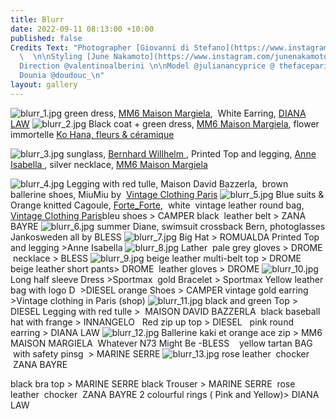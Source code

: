 ```yaml
---
title: Blurr
date: 2022-09-11 08:13:00 +10:00
published: false
Credits Text: "Photographer [Giovanni di Stefano](https://www.instagram.com/__giovanni__di__stefano/?hl=en)
  \  \n\nStyling [June Nakamoto](https://www.instagram.com/junenakamoto/?hl=en)  \nArt
  Direction @valentinoalberini \n\nModel @julianancyprice @ thefaceparis\nTanks to
  Dounia @doudouc_\n"
layout: gallery
---
```


![blurr_1.jpg](/uploads/blurr_1.jpg)
green dress, [MM6 Maison Margiela](https://www.maisonmargiela.com/en-au/mm6/women/),  White Earring, [DIANA LAW](https://dianalaw.com)
![blurr_2.jpg](/uploads/blurr_2.jpg)
Black coat + green dress, [MM6 Maison Margiela](https://www.maisonmargiela.com/en-au/mm6/women/), flower immortelle [Ko Hana, fleurs & céramique](https://www.instagram.com/kohanafleursceramique/?hl=en)

![blurr_3.jpg](/uploads/blurr_3.jpg)
sunglass, [Bernhard Willhelm ](http://www.bernhardwillhelm.com),  Printed Top and legging, [Anne Isabella ](https://anneisabella.com), silver necklace, [MM6 Maison Margiela](https://www.maisonmargiela.com/en-au/maison-margiela/women/accessories/jewellery/)

![blurr_4.jpg](/uploads/blurr_4.jpg)
Legging with red tulle, Maison David Bazzerla, 
brown ballerine shoes, MiuMiu by  [Vintage Clothing Paris](https://www.instagram.com/vintageclothingparis/?hl=en) 
![blurr_5.jpg](/uploads/blurr_5.jpg)
Blue suits & Orange knitted Cagoule, [Forte_Forte](https://www.instagram.com/forte_forte/?hl=en),  white  vintage leather round bag, [Vintage Clothing Paris](https://www.instagram.com/vintageclothingparis/?hl=en)bleu shoes > CAMPER black  leather belt > ZANA BAYRE
![blurr_6.jpg](/uploads/blurr_6.jpg)
summer Diane, swimsuit crossback Bern, photoglasses Jankosweden all by BLESS
![blurr_7.jpg](/uploads/blurr_7.jpg)
Big Hat > ROMUALDA
Printed Top and legging >Anne Isabella
![blurr_8.jpg](/uploads/blurr_8.jpg)
Lather  pale grey gloves > DROME  necklace > BLESS
![blurr_9.jpg](/uploads/blurr_9.jpg)
beige leather multi-belt top > DROME
beige leather short pants> DROME 
leather gloves > DROME
![blurr_10.jpg](/uploads/blurr_10.jpg)
Long half sleeve Dress >Sportmax  gold Bracelet > Sportmax Yellow leather bag with logo D  >DIESEL orange Shoes > CAMPER vintage gold earring >Vintage clothing in Paris (shop)
![blurr_11.jpg](/uploads/blurr_11.jpg)
black and green Top > DIESEL Legging with red tulle >  MAISON DAVID BAZZERLA  black baseball hat with frange > INNANGELO 
 Red zip up top > DIESEL   pink round earring > DIANA LAW
![blurr_12.jpg](/uploads/blurr_12.jpg)
Ballerine kaki et orange ace zip > MM6 MAISON MARGIELA 
Whatever N73 Might Be -BLESS   
yellow tartan BAG  with safety pinsg  > MARINE SERRE
![blurr_13.jpg](/uploads/blurr_13.jpg)
rose leather  chocker  ZANA BAYRE

black bra top > MARINE SERRE black Trouser > MARINE SERRE  rose leather  chocker  ZANA BAYRE 2 colourful rings ( Pink and Yellow)> DIANA LAW

